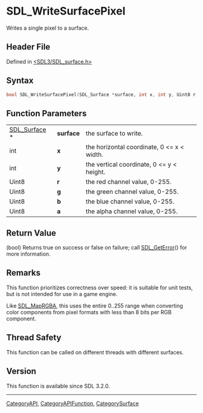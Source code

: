 # SDL_WriteSurfacePixel

Writes a single pixel to a surface.

## Header File

Defined in [<SDL3/SDL_surface.h>](https://github.com/libsdl-org/SDL/blob/main/include/SDL3/SDL_surface.h)

## Syntax

```c
bool SDL_WriteSurfacePixel(SDL_Surface *surface, int x, int y, Uint8 r, Uint8 g, Uint8 b, Uint8 a);
```

## Function Parameters

|                              |             |                                            |
| ---------------------------- | ----------- | ------------------------------------------ |
| [SDL_Surface](SDL_Surface) * | **surface** | the surface to write.                      |
| int                          | **x**       | the horizontal coordinate, 0 <= x < width. |
| int                          | **y**       | the vertical coordinate, 0 <= y < height.  |
| Uint8                        | **r**       | the red channel value, 0-255.              |
| Uint8                        | **g**       | the green channel value, 0-255.            |
| Uint8                        | **b**       | the blue channel value, 0-255.             |
| Uint8                        | **a**       | the alpha channel value, 0-255.            |

## Return Value

(bool) Returns true on success or false on failure; call
[SDL_GetError](SDL_GetError)() for more information.

## Remarks

This function prioritizes correctness over speed: it is suitable for unit
tests, but is not intended for use in a game engine.

Like [SDL_MapRGBA](SDL_MapRGBA), this uses the entire 0..255 range when
converting color components from pixel formats with less than 8 bits per
RGB component.

## Thread Safety

This function can be called on different threads with different surfaces.

## Version

This function is available since SDL 3.2.0.

----
[CategoryAPI](CategoryAPI), [CategoryAPIFunction](CategoryAPIFunction), [CategorySurface](CategorySurface)

